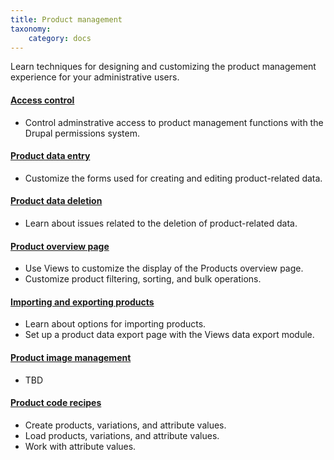 ```yaml
---
title: Product management
taxonomy:
    category: docs
---
```


Learn techniques for designing and customizing the product management experience for your administrative users.

#### [Access control](01.access-control)
- Control adminstrative access to product management functions with the Drupal permissions system.

#### [Product data entry](02.product-data-entry)
- Customize the forms used for creating and editing product-related data.

#### [Product data deletion](03.product-data-deletion)
- Learn about issues related to the deletion of product-related data.

#### [Product overview page](04.product-overview-page)
- Use Views to customize the display of the Products overview page.
- Customize product filtering, sorting, and bulk operations.

#### [Importing and exporting products](05.importing-exporting)
- Learn about options for importing products.
- Set up a product data export page with the Views data export module.

#### [Product image management](06.image-management)
- TBD

#### [Product code recipes](07.code-recipes)
- Create products, variations, and attribute values.
- Load products, variations, and attribute values.
- Work with attribute values.
